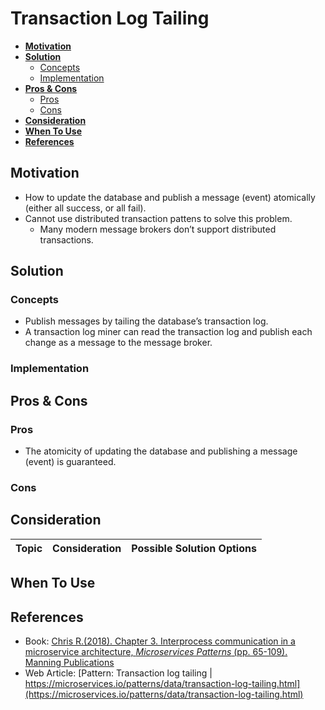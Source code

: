 # Transaction Log Tailing

- [**Motivation**](#motivation)
- [**Solution**](#solution)
   - [Concepts](#concepts)
   - [Implementation](#implementation)
- [**Pros & Cons**](#pros--cons)
   - [Pros](#pros)
   - [Cons](#cons)
- [**Consideration**](#consideration)
- [**When To Use**](#when-to-use)
- [**References**](#references)

## Motivation
- How to update the database and publish a message (event) atomically (either all success, or all fail).
- Cannot use distributed transaction pattens to solve this problem.
   - Many modern message brokers don’t support distributed transactions.

## Solution
### Concepts
- Publish messages by tailing the database’s transaction log.
- A transaction log miner can read the transaction log and publish each change as a message to the message broker.

### Implementation

## Pros & Cons
### Pros
- The atomicity of updating the database and publishing a message (event) is guaranteed.

### Cons

## Consideration
| Topic | Consideration | Possible Solution Options |
|----|-----|-----|

## When To Use

## References
- Book: [Chris R.(2018). Chapter 3. Interprocess communication in a microservice architecture, *Microservices Patterns* (pp. 65-109). Manning Publications](https://www.manning.com/books/microservices-patterns)
- Web Article: [Pattern: Transaction log tailing | https://microservices.io/patterns/data/transaction-log-tailing.html](https://microservices.io/patterns/data/transaction-log-tailing.html)
